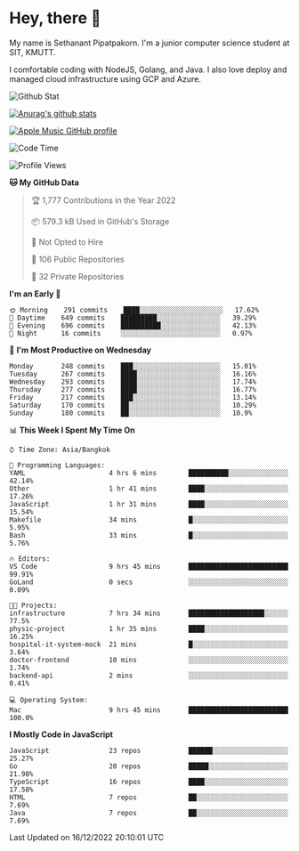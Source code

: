 # Hey, there 🙌
My name is Sethanant Pipatpakorn. I'm a junior computer science student at SIT, KMUTT.

I comfortable coding with NodeJS, Golang, and Java. I also love deploy and managed cloud infrastructure using GCP and Azure.

![Github Stat](https://github-profile-summary-cards.vercel.app/api/cards/profile-details?username=thetkpark&theme=dracula)

[![Anurag's github stats](https://github-readme-stats.vercel.app/api?username=thetkpark&count_private=true&show_icons=true&theme=tokyonight)](https://github.com/anuraghazra/github-readme-stats)

[![Apple Music GitHub profile](https://apple-music-github-profile.rayriffy.com/theme/light.svg?uid=000347.6120fcbefcb74cd59d65c108cc315787.1333)](https://github.com/rayriffy/apple-music-github-profile)

<!--START_SECTION:waka-->
![Code Time](http://img.shields.io/badge/Code%20Time-950%20hrs%2029%20mins-blue)

![Profile Views](http://img.shields.io/badge/Profile%20Views-1-blue)

**🐱 My GitHub Data** 

> 🏆 1,777 Contributions in the Year 2022
 > 
> 📦 579.3 kB Used in GitHub's Storage 
 > 
> 🚫 Not Opted to Hire
 > 
> 📜 106 Public Repositories 
 > 
> 🔑 32 Private Repositories  
 > 
**I'm an Early 🐤** 

```text
🌞 Morning    291 commits    ████░░░░░░░░░░░░░░░░░░░░░   17.62% 
🌆 Daytime    649 commits    █████████░░░░░░░░░░░░░░░░   39.29% 
🌃 Evening    696 commits    ██████████░░░░░░░░░░░░░░░   42.13% 
🌙 Night      16 commits     ░░░░░░░░░░░░░░░░░░░░░░░░░   0.97%

```
📅 **I'm Most Productive on Wednesday** 

```text
Monday       248 commits    ███░░░░░░░░░░░░░░░░░░░░░░   15.01% 
Tuesday      267 commits    ████░░░░░░░░░░░░░░░░░░░░░   16.16% 
Wednesday    293 commits    ████░░░░░░░░░░░░░░░░░░░░░   17.74% 
Thursday     277 commits    ████░░░░░░░░░░░░░░░░░░░░░   16.77% 
Friday       217 commits    ███░░░░░░░░░░░░░░░░░░░░░░   13.14% 
Saturday     170 commits    ██░░░░░░░░░░░░░░░░░░░░░░░   10.29% 
Sunday       180 commits    ██░░░░░░░░░░░░░░░░░░░░░░░   10.9%

```


📊 **This Week I Spent My Time On** 

```text
⌚︎ Time Zone: Asia/Bangkok

💬 Programming Languages: 
YAML                     4 hrs 6 mins        ██████████░░░░░░░░░░░░░░░   42.14% 
Other                    1 hr 41 mins        ████░░░░░░░░░░░░░░░░░░░░░   17.26% 
JavaScript               1 hr 31 mins        ████░░░░░░░░░░░░░░░░░░░░░   15.54% 
Makefile                 34 mins             █░░░░░░░░░░░░░░░░░░░░░░░░   5.95% 
Bash                     33 mins             █░░░░░░░░░░░░░░░░░░░░░░░░   5.76%

🔥 Editors: 
VS Code                  9 hrs 45 mins       █████████████████████████   99.91% 
GoLand                   0 secs              ░░░░░░░░░░░░░░░░░░░░░░░░░   0.09%

🐱‍💻 Projects: 
infrastructure           7 hrs 34 mins       ███████████████████░░░░░░   77.5% 
physic-project           1 hr 35 mins        ████░░░░░░░░░░░░░░░░░░░░░   16.25% 
hospital-it-system-mock  21 mins             █░░░░░░░░░░░░░░░░░░░░░░░░   3.64% 
doctor-frontend          10 mins             ░░░░░░░░░░░░░░░░░░░░░░░░░   1.74% 
backend-api              2 mins              ░░░░░░░░░░░░░░░░░░░░░░░░░   0.41%

💻 Operating System: 
Mac                      9 hrs 45 mins       █████████████████████████   100.0%

```

**I Mostly Code in JavaScript** 

```text
JavaScript               23 repos            ██████░░░░░░░░░░░░░░░░░░░   25.27% 
Go                       20 repos            █████░░░░░░░░░░░░░░░░░░░░   21.98% 
TypeScript               16 repos            ████░░░░░░░░░░░░░░░░░░░░░   17.58% 
HTML                     7 repos             ██░░░░░░░░░░░░░░░░░░░░░░░   7.69% 
Java                     7 repos             ██░░░░░░░░░░░░░░░░░░░░░░░   7.69%

```



 Last Updated on 16/12/2022 20:10:01 UTC
<!--END_SECTION:waka-->
